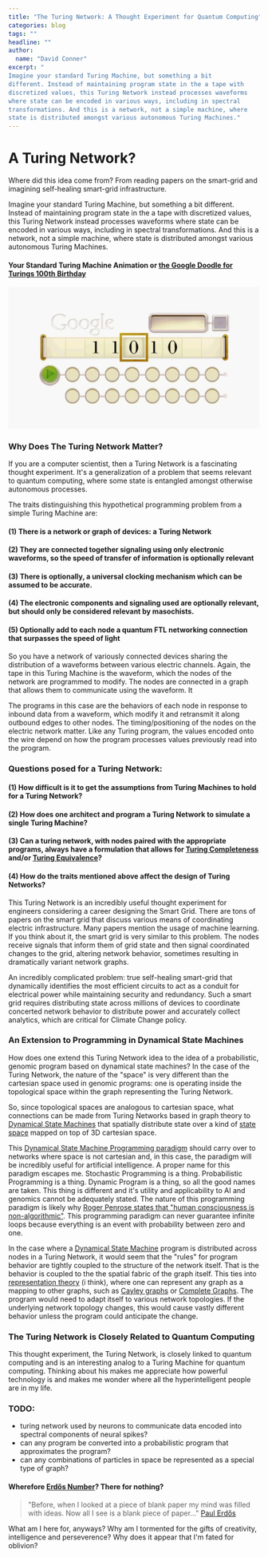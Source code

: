 ```yaml
---
title: "The Turing Network: A Thought Experiment for Quantum Computing"
categories: blog
tags: ""
headline: ""
author:
  name: "David Conner"
excerpt: "
Imagine your standard Turing Machine, but something a bit
different. Instead of maintaining program state in the a tape with
discretized values, this Turing Network instead processes waveforms
where state can be encoded in various ways, including in spectral
transformations. And this is a network, not a simple machine, where
state is distributed amongst various autonomous Turing Machines."
---
```


# A Turing Network?

Where did this idea come from? From reading papers on the smart-grid
and imagining self-healing smart-grid infrastructure.

Imagine your standard Turing Machine, but something a bit
different. Instead of maintaining program state in the a tape with
discretized values, this Turing Network instead processes waveforms
where state can be encoded in various ways, including in spectral
transformations. And this is a network, not a simple machine, where
state is distributed amongst various autonomous Turing Machines.

#### Your Standard Turing Machine Animation or [the Google Doodle for Turings 100th Birthday](https://www.google.com/doodles/alan-turings-100th-birthday)

![A Turing Machine](/img/posts/2017-02-27-the-turing-network-a-thought-experiment-for-quantum-computing/turing-machine.gif)

### Why Does The Turing Network Matter?

If you are a computer scientist, then a Turing Network is a
fascinating thought experiment. It's a generalization of a problem
that seems relevant to quantum computing, where some state is
entangled amongst otherwise autonomous processes.

The traits distinguishing this hypothetical programming problem
from a simple Turing Machine are:

#### (1) There is a network or graph of devices: a Turing Network

#### (2) They are connected together signaling using only electronic waveforms, so the speed of transfer of information is optionally relevant

#### (3) There is optionally, a universal clocking mechanism which can be assumed to be accurate.

#### (4) The electronic components and signaling used are optionally relevant, but should only be considered relevant by masochists.

#### (5) Optionally add to each node a quantum FTL networking connection that surpasses the speed of light

So you have a network of variously connected devices sharing the
distribution of a waveforms between various electric channels. Again,
the tape in this Turing Machine is the waveform, which the nodes of
the network are programmed to modify. The nodes are connected in a
graph that allows them to communicate using the waveform. It

The programs in this case are the behaviors of each node in response
to inbound data from a waveform, which modify it and retransmit it
along outbound edges to other nodes. The timing/positioning of the
nodes on the electric network matter. Like any Turing program, the
values encoded onto the wire depend on how the program processes
values previously read into the program.

### Questions posed for a Turing Network:

#### (1) How difficult is it to get the assumptions from Turing Machines to hold for a Turing Network?

#### (2) How does one architect and program a Turing Network to simulate a single Turing Machine?

#### (3) Can a turing network, with nodes paired with the appropriate programs, always have a formulation that allows for [Turing Completeness]() and/or [Turing Equivalence]()?

#### (4) How do the traits mentioned above affect the design of Turing Networks?

This Turing Network is an incredibly useful thought experiment for
engineers considering a career designing the Smart Grid. There are
tons of papers on the smart grid that discuss various means of
coordinating electric infrastructure. Many papers mention the usage of
machine learning. If you think about it, the smart grid is very
similar to this problem. The nodes receive signals that inform them of
grid state and then signal coordinated changes to the grid, altering
network behavior, sometimes resulting in dramatically variant network
graphs.

An incredibly complicated problem: true self-healing smart-grid that
dynamically identifies the most efficient circuits to act as a conduit
for electrical power while maintaining security and redundancy.  Such
a smart grid requires distributing state across millions of devices to
coordinate concerted network behavior to distribute power and
accurately collect analytics, which are critical for Climate Change
policy.

### An Extension to Programming in Dynamical State Machines

How does one extend this Turing Network idea to the idea of a
probabilistic, genomic program based on dynamical state machines? In
the case of the Turing Network, the nature of the "space" is very
different than the cartesian space used in genomic programs: one is
operating inside the topological space within the graph representing
the Turing Network.

So, since topological spaces are analogous to cartesian space, what
connections can be made from Turing Networks based in graph theory to
[Dynamical State Machines](https://www.google.com/404.html) that
spatially distribute state over a kind of
[state space](https://en.wikipedia.org/wiki/Stochastic_process#State_space)
mapped on top of 3D cartesian space.

This
[Dynamical State Machine Programming paradigm](https://www.google.com/404.html)
should carry over to networks where space is not cartesian and, in
this case, the paradigm will be incredibly useful for artificial
intelligence. A proper name for this paradigm escapes me. Stochastic
Programming is a thing. Probabilistic Programming is a thing. Dynamic
Program is a thing, so all the good names are taken. This thing is
different and it's utility and applicability to AI and genomics cannot
be adequately stated. The nature of this programming paradigm is
likely why
[Roger Penrose states that "human consciousness is non-algorithmic"](https://en.wikipedia.org/wiki/The_Emperor%27s_New_Mind). This
programming paradigm can never guarantee infinite loops because
everything is an event with probability between zero and one.

In the case where a
[Dynamical State Machine](https://www.google.com/404.html) program is
distributed across nodes in a Turing Network, it would seem that the
"rules" for program behavior are tightly coupled to the structure of
the network itself. That is the behavior is coupled to the the spatial
fabric of the graph itself. This ties into
[representation theory](https://en.wikipedia.org/wiki/Representation_theory)
(i think), where one can represent any graph as a mapping to other
graphs, such as
[Cayley graphs](http://mathworld.wolfram.com/CayleyGraph.html) or
[Complete Graphs](https://en.wikipedia.org/wiki/Complete_graph). The
program would need to adapt itself to various network topologies. If
the underlying network topology changes, this would cause vastly
different behavior unless the program could anticipate the change.

### The Turing Network is Closely Related to Quantum Computing

This thought experiment, the Turing Network, is closely linked to
quantum computing and is an interesting analog to a Turing Machine for
quantum computing. Thinking about his makes me appreciate how powerful
technology is and makes me wonder where all the hyperintelligent
people are in my life.

### TODO:

- turing network used by neurons to communicate data encoded into
  spectral components of neural spikes?
- can any program be converted into a probabilistic program that
  approximates the program?
- can any combinations of particles in space be represented as a
  special type of graph?

#### Wherefore [Erdős Number](https://en.wikipedia.org/wiki/Erd%C5%91s_number)? There for nothing?

> "Before, when I looked at a piece of blank paper my mind was filled
> with ideas. Now all I see is a blank piece of paper..."
> [Paul Erdős](https://www.quora.com/Was-Paul-Erdos-addicted-to-amphetamines)

What am I here for, anyways? Why am I tormented for the gifts of
creativity, intelligence and perseverence? Why does it appear that I'm
fated for oblivion?
